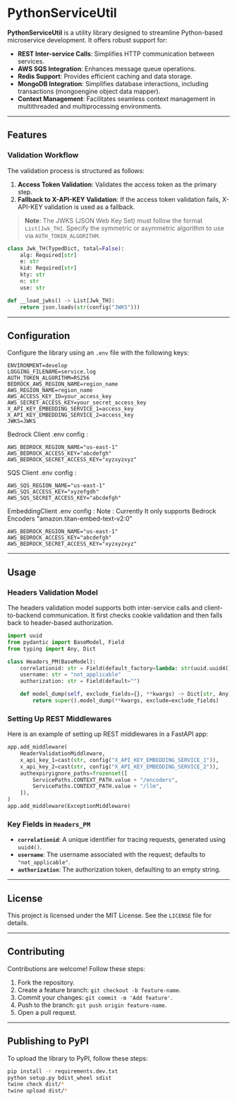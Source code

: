 # PythonServiceUtil

**PythonServiceUtil** is a utility library designed to streamline Python-based microservice development. It offers robust support for:

- **REST Inter-service Calls**: Simplifies HTTP communication between services.
- **AWS SQS Integration**: Enhances message queue operations.
- **Redis Support**: Provides efficient caching and data storage.
- **MongoDB Integration**: Simplifies database interactions, including transactions (mongoengine object data mapper).
- **Context Management**: Facilitates seamless context management in multithreaded and multiprocessing environments.

---

## Features

### Validation Workflow

The validation process is structured as follows:

1. **Access Token Validation**: Validates the access token as the primary step.
2. **Fallback to X-API-KEY Validation**: If the access token validation fails, X-API-KEY validation is used as a fallback.

> **Note**: The JWKS (JSON Web Key Set) must follow the format `List[Jwk_TH]`. Specify the symmetric or asymmetric algorithm to use via `AUTH_TOKEN_ALGORITHM`.

```python
class Jwk_TH(TypedDict, total=False):
    alg: Required[str]
    e: str
    kid: Required[str]
    kty: str
    n: str
    use: str

def __load_jwks() -> List[Jwk_TH]:
    return json.loads(str(config("JWKS")))
```

---

## Configuration

Configure the library using an `.env` file with the following keys:

```plaintext
ENVIRONMENT=develop
LOGGING_FILENAME=service.log
AUTH_TOKEN_ALGORITHM=RS256
BEDROCK_AWS_REGION_NAME=region_name
AWS_REGION_NAME=region_name
AWS_ACCESS_KEY_ID=your_access_key
AWS_SECRET_ACCESS_KEY=your_secret_access_key
X_API_KEY_EMBEDDING_SERVICE_1=access_key
X_API_KEY_EMBEDDING_SERVICE_2=access_key
JWKS=JWKS
```

Bedrock Client .env  config :
```plaintext
AWS_BEDROCK_REGION_NAME="us-east-1"
AWS_BEDROCK_ACCESS_KEY="abcdefgh"
AWS_BEDROCK_SECRET_ACCESS_KEY="xyzxyzxyz"
```

SQS Client .env  config :

```plaintext
AWS_SQS_REGION_NAME="us-east-1"
AWS_SQS_ACCESS_KEY="xyzefgdh"
AWS_SQS_SECRET_ACCESS_KEY="abcdefgh"
```

EmbeddingClient .env config : 
Note  : Currently It only supports  Bedrock  Encoders "amazon.titan-embed-text-v2:0"

```plaintext
AWS_BEDROCK_REGION_NAME="us-east-1"
AWS_BEDROCK_ACCESS_KEY="abcdefgh"
AWS_BEDROCK_SECRET_ACCESS_KEY="xyzxyzxyz"
```

---

## Usage

### Headers Validation Model

The headers validation model supports both inter-service calls and client-to-backend communication. It first checks cookie validation and then falls back to header-based authorization.

```python
import uuid
from pydantic import BaseModel, Field
from typing import Any, Dict

class Headers_PM(BaseModel):
    correlationid: str = Field(default_factory=lambda: str(uuid.uuid4()))
    username: str = "not_applicable"
    authorization: str = Field(default="")

    def model_dump(self, exclude_fields={}, **kwargs) -> Dict[str, Any]:
        return super().model_dump(**kwargs, exclude=exclude_fields)
```

### Setting Up REST Middlewares

Here is an example of setting up REST middlewares in a FastAPI app:

```python
app.add_middleware(
    HeaderValidationMiddleware,
    x_api_key_1=cast(str, config("X_API_KEY_EMBEDDING_SERVICE_1")),
    x_api_key_2=cast(str, config("X_API_KEY_EMBEDDING_SERVICE_2")),
    authexpiryignore_paths=frozenset([
        ServicePaths.CONTEXT_PATH.value + "/encoders",
        ServicePaths.CONTEXT_PATH.value + "/llm",
    ]),
)
app.add_middleware(ExceptionMiddleware)
```

### Key Fields in `Headers_PM`

- **`correlationid`**: A unique identifier for tracing requests, generated using `uuid4()`.
- **`username`**: The username associated with the request; defaults to `"not_applicable"`.
- **`authorization`**: The authorization token, defaulting to an empty string.

---

## License

This project is licensed under the MIT License. See the `LICENSE` file for details.

---

## Contributing

Contributions are welcome! Follow these steps:

1. Fork the repository.
2. Create a feature branch: `git checkout -b feature-name`.
3. Commit your changes: `git commit -m 'Add feature'`.
4. Push to the branch: `git push origin feature-name`.
5. Open a pull request.

---

## Publishing to PyPI

To upload the library to PyPI, follow these steps:

```bash
pip install -r requirements.dev.txt
python setup.py bdist_wheel sdist
twine check dist/*
twine upload dist/*
```

